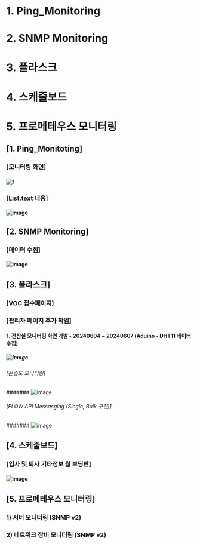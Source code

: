 # 1. Ping_Monitoring
# 2. SNMP Monitoring
# 3. 플라스크
# 4. 스케줄보드
# 5. 프로메테우스 모니터링

## [1. Ping_Monitoting]
### [모니터링 화면]
#### ![1](https://github.com/UNNAMED-Proxy/voc/assets/56819763/733f012c-c038-4542-8d53-e74b2e187732)

### [List.text 내용]
#### ![image](https://github.com/UNNAMED-Proxy/voc/assets/56819763/bd742e93-57d1-4ca0-9f76-89b678bee518)


## [2. SNMP Monitoring]
### [데이터 수집]
#### ![image](https://github.com/UNNAMED-Proxy/voc/assets/56819763/89a58905-00e9-4ef4-a80c-c6ce41a9a952)

## [3. 플라스크]
### [VOC 접수페이지]
### [관리자 페이지 추가 작업]
#### 1. 전산실 모니터링 화면 개발 - 20240604 ~ 20240607 (Aduino - DHT11 데이터 수집)
##### ![image](https://github.com/UNNAMED-Proxy/Monitoring/assets/56819763/6b992c8f-27cf-4664-b3c2-998c622832c6)
###### [온습도 모니터링]
####### ![image](https://github.com/UNNAMED-Proxy/Monitoring/assets/56819763/cbb17f78-d215-46b0-9ae6-5817639a5b31)
###### [FLOW API Messasging (Single, Bulk 구현)]
####### ![image](https://github.com/UNNAMED-Proxy/Monitoring/assets/56819763/419ca4c6-a552-46ee-9502-725007de2894)


## [4. 스케줄보드]
### [입사 및 퇴사 기타정보 월 보딩판]
#### ![image](https://github.com/UNNAMED-Proxy/Monitoring/assets/56819763/5f8a569f-0add-48e1-84be-0910e0839f19)



## [5. 프로메테우스 모니터링]
### 1) 서버 모니터링 (SNMP v2)
### 2) 네트워크 장비 모니터링 (SNMP v2)
